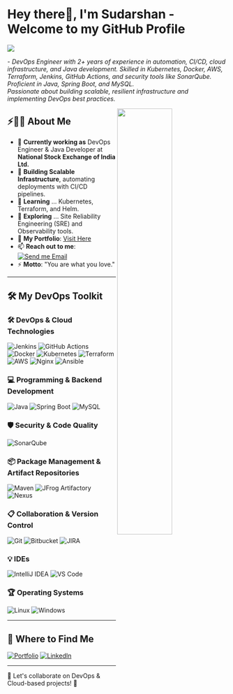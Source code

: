 # Hey there👋, I'm Sudarshan - Welcome to my GitHub Profile

<img src="https://readme-typing-svg.herokuapp.com/?font=Architects+Daughter&color=0FA3B1&size=25&center=false&lines=hey!+its+Sudarshan...;DevOps+Engineer...;Java+Developer...."/>

<p>- <i>DevOps Engineer with 2+ years of experience in automation, CI/CD, cloud infrastructure, and Java development.
   Skilled in Kubernetes, Docker, AWS, Terraform, Jenkins, GitHub Actions, and security tools like SonarQube. Proficient in Java, Spring Boot, and MySQL.<br/>
   Passionate about building scalable, resilient infrastructure and implementing DevOps best practices.</i></p>

<img src="https://user-images.githubusercontent.com/89788120/167628634-549d2bdd-609e-4275-85af-1e1974da64ca.gif" width="50%" align="right" />

## ⚡🙋‍♂️ About Me

- 🔧 **Currently working as** DevOps Engineer & Java Developer at **National Stock Exchange of India Ltd.**
- 🚀 **Building Scalable Infrastructure**, automating deployments with CI/CD pipelines.
- 📖 **Learning** ... Kubernetes, Terraform, and Helm.
- 📡 **Exploring** ... Site Reliability Engineering (SRE) and Observability tools.
- 🔗 **My Portfolio**: [Visit Here](https://sudarshangawande.com/)
- 📫 **Reach out to me**: [![Send me Email](https://img.shields.io/static/v1?label=email&message=sudarshan&color=EA4335&style=flat-square)](mailto:sudarshangawande98@gmail.com)
- ⚡ **Motto**: "You are what you love."

<hr>

## 🛠️ My DevOps Toolkit

### 🛠️ DevOps & Cloud Technologies
![Jenkins](https://img.shields.io/badge/Jenkins-%232C5263.svg?style=for-the-badge&logo=jenkins&logoColor=white)
![GitHub Actions](https://img.shields.io/badge/GitHub_Actions-%232C5263.svg?style=for-the-badge&logo=githubactions&logoColor=white)
![Docker](https://img.shields.io/badge/Docker-%230db7ed.svg?style=for-the-badge&logo=docker&logoColor=white)
![Kubernetes](https://img.shields.io/badge/Kubernetes-%230db7ed.svg?style=for-the-badge&logo=kubernetes&logoColor=white)
![Terraform](https://img.shields.io/badge/Terraform-%235835CC.svg?style=for-the-badge&logo=terraform&logoColor=white)
![AWS](https://img.shields.io/badge/AWS-%23FF9900.svg?style=for-the-badge&logo=amazon-aws&logoColor=white)
![Nginx](https://img.shields.io/badge/Nginx-%23009639.svg?style=for-the-badge&logo=nginx&logoColor=white)
![Ansible](https://img.shields.io/badge/Ansible-%23EE0000.svg?style=for-the-badge&logo=ansible&logoColor=white)

### 💻 Programming & Backend Development
![Java](https://img.shields.io/badge/Java-%23ED8B00.svg?style=for-the-badge&logo=openjdk&logoColor=white)
![Spring Boot](https://img.shields.io/badge/Spring_Boot-%236DB33F.svg?style=for-the-badge&logo=spring-boot&logoColor=white)
![MySQL](https://img.shields.io/badge/MySQL-%234479A1.svg?style=for-the-badge&logo=mysql&logoColor=white)

### 🛡️ Security & Code Quality
![SonarQube](https://img.shields.io/badge/SonarQube-black?style=for-the-badge&logo=sonarqube&logoColor=4E9BCD)

### 📦 Package Management & Artifact Repositories
![Maven](https://img.shields.io/badge/Maven-%23007396.svg?style=for-the-badge&logo=apache-maven&logoColor=white)
![JFrog Artifactory](https://img.shields.io/badge/JFrog%20Artifactory-%2300A150.svg?style=for-the-badge&logo=jfrog&logoColor=white)
![Nexus](https://img.shields.io/badge/Nexus-%23000000.svg?style=for-the-badge&logo=sonatype&logoColor=white)

### 📋 Collaboration & Version Control
![Git](https://img.shields.io/badge/Git-%23F05033.svg?style=for-the-badge&logo=git&logoColor=white)
![Bitbucket](https://img.shields.io/badge/Bitbucket-%230047B3.svg?style=for-the-badge&logo=bitbucket&logoColor=white)
![JIRA](https://img.shields.io/badge/JIRA-%230052CC.svg?style=for-the-badge&logo=jira&logoColor=white)

### 💡 IDEs
![IntelliJ IDEA](https://img.shields.io/badge/IntelliJIDEA-000000.svg?style=for-the-badge&logo=intellij-idea&logoColor=white)
![VS Code](https://img.shields.io/badge/VS_Code-0078d7.svg?style=for-the-badge&logo=visual-studio-code&logoColor=white)

### 🏆 Operating Systems
![Linux](https://img.shields.io/badge/Linux-FCC624?style=for-the-badge&logo=linux&logoColor=black)
![Windows](https://img.shields.io/badge/Windows-0078D6?style=for-the-badge&logo=windows&logoColor=white)

<hr>

## 🚀 Where to Find Me

<p>
 <a href="https://sudarshangawande.com/" target="_blank"><img alt="Portfolio" src="https://img.shields.io/badge/Portfolio-%2312100E.svg?&style=for-the-badge&logo=Google-Chrome&logoColor=white" /></a>
 <a href="https://www.linkedin.com/in/sudarshan-gawande/" target="_blank"><img alt="LinkedIn" src="https://img.shields.io/badge/linkedin-%230077B5.svg?&style=for-the-badge&logo=linkedin&logoColor=white" /></a>
</p>

---

💬 Let's collaborate on DevOps & Cloud-based projects! 🚀
